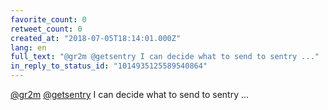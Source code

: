```yaml
---
favorite_count: 0
retweet_count: 0
created_at: "2018-07-05T18:14:01.000Z"
lang: en
full_text: "@gr2m @getsentry I can decide what to send to sentry ..."
in_reply_to_status_id: "1014935125589540864"
---
```


[@gr2m](https://twitter.com/gr2m) [@getsentry](https://twitter.com/getsentry) I
can decide what to send to sentry ...

